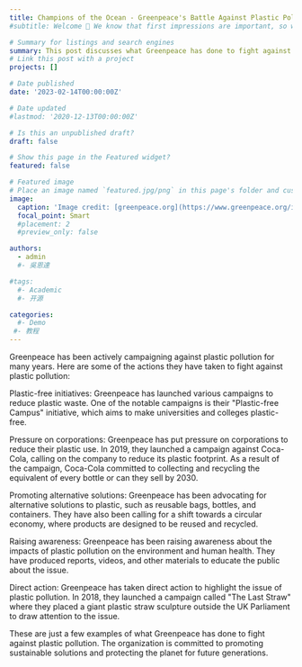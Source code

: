 ```yaml
---
title: Champions of the Ocean - Greenpeace's Battle Against Plastic Pollution
#subtitle: Welcome 👋 We know that first impressions are important, so we've populated your new site with some initial content to help you get familiar with everything in no time.

# Summary for listings and search engines
summary: This post discusses what Greenpeace has done to fight against plastic pollution
# Link this post with a project
projects: []

# Date published
date: '2023-02-14T00:00:00Z'

# Date updated
#lastmod: '2020-12-13T00:00:00Z'

# Is this an unpublished draft?
draft: false

# Show this page in the Featured widget?
featured: false

# Featured image
# Place an image named `featured.jpg/png` in this page's folder and customize its options here.
image:
  caption: 'Image credit: [greenpeace.org](https://www.greenpeace.org/india/wp-content/themes/planet4-master-theme/images/gp-logo.svg)'
  focal_point: Smart
  #placement: 2
  #preview_only: false

authors:
  - admin
  #- 吳恩達

#tags:
  #- Academic
  #- 开源

categories:
  #- Demo
 #- 教程
---
```

Greenpeace has been actively campaigning against plastic pollution for many years. Here are some of the actions they have taken to fight against plastic pollution:


 Plastic-free initiatives: Greenpeace has launched various campaigns to reduce plastic waste. One of the notable campaigns is their "Plastic-free Campus" initiative, which aims to make universities and colleges plastic-free.


 Pressure on corporations: Greenpeace has put pressure on corporations to reduce their plastic use. In 2019, they launched a campaign against Coca-Cola, calling on the company to reduce its plastic footprint. As a result of the campaign, Coca-Cola committed to collecting and recycling the equivalent of every bottle or can they sell by 2030.


 Promoting alternative solutions: Greenpeace has been advocating for alternative solutions to plastic, such as reusable bags, bottles, and containers. They have also been calling for a shift towards a circular economy, where products are designed to be reused and recycled.

 
 Raising awareness: Greenpeace has been raising awareness about the impacts of plastic pollution on the environment and human health. They have produced reports, videos, and other materials to educate the public about the issue.


 Direct action: Greenpeace has taken direct action to highlight the issue of plastic pollution. In 2018, they launched a campaign called "The Last Straw" where they placed a giant plastic straw sculpture outside the UK Parliament to draw attention to the issue.


These are just a few examples of what Greenpeace has done to fight against plastic pollution. The organization is committed to promoting sustainable solutions and protecting the planet for future generations.















